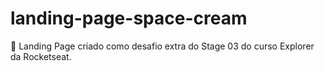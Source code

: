 # landing-page-space-cream
🚀 Landing Page criado como desafio extra do Stage 03 do curso Explorer da Rocketseat.
